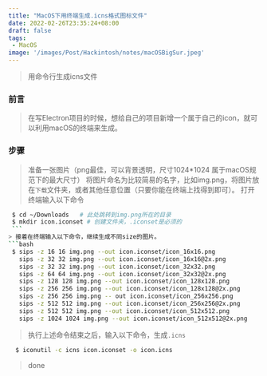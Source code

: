 ```yaml
---
title: "MacOS下用终端生成.icns格式图标文件"
date: 2022-02-26T23:35:24+08:00
draft: false
tags:
 - MacOS
image: '/images/Post/Hackintosh/notes/macOSBigSur.jpeg'
---
```

> 用命令行生成icns文件
<!--more-->

### 前言
> 在写Electron项目的时候，想给自己的项目新增一个属于自己的icon，就可以利用macOS的终端来生成。
### 步骤
> 准备一张图片（png最佳，可以背景透明，尺寸1024*1024 属于macOS规范下的最大尺寸）
> 将图片命名为比较简易的名字，比如img.png，将图片放在`下载`文件夹，或者其他任意位置（只要你能在终端上找得到即可）。
> 打开终端输入以下命令
   ```bash
    $ cd ~/Downloads   # 此处跳转到img.png所在的目录
    $ mkdir icon.iconset # 创建文件夹，.iconset是必须的
    ```
> 接着在终端输入以下命令，继续生成不同size的图片。
  ```bash
    $ sips -z 16 16 img.png --out icon.iconset/icon_16x16.png
      sips -z 32 32 img.png --out icon.iconset/icon_16x16@2x.png 
      sips -z 32 32 img.png --out icon.iconset/icon_32x32.png 
      sips -z 64 64 img.png --out icon.iconset/icon_32x32@2x.png 
      sips -z 128 128 img.png --out icon.iconset/icon_128x128.png 
      sips -z 256 256 img.png --out icon.iconset/icon_128x128@2x.png 
      sips -z 256 256 img.png -- out icon.iconset/icon_256x256.png 
      sips -z 512 512 img.png --out icon.iconset/icon_256x256@2x.png 
      sips -z 512 512 img.png --out icon.iconset/icon_512x512.png 
      sips -z 1024 1024 img.png --out icon.iconset/icon_512x512@2x.png
   ```
> 执行上述命令结束之后，输入以下命令，生成`.icns`
  ```bash
    $ iconutil -c icns icon.iconset -o icon.icns
  ```
> done